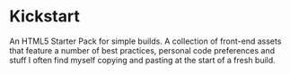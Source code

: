 Kickstart
=========

An HTML5 Starter Pack for simple builds. A collection of front-end assets that feature a number of best practices, personal code preferences and stuff I often find myself copying and pasting at the start of a fresh build.
